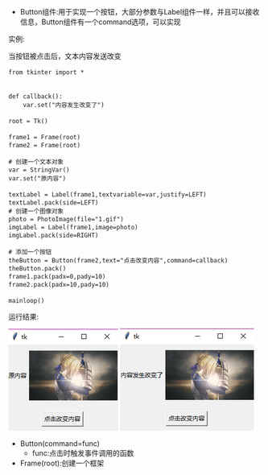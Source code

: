 * Button组件:用于实现一个按钮，大部分参数与Label组件一样，并且可以接收信息，Button组件有一个command选项，可以实现

实例:

当按钮被点击后，文本内容发送改变

```
from tkinter import *


def callback():
    var.set("内容发生改变了")

root = Tk()

frame1 = Frame(root)
frame2 = Frame(root)

# 创建一个文本对象
var = StringVar()
var.set("原内容")

textLabel = Label(frame1,textvariable=var,justify=LEFT)
textLabel.pack(side=LEFT)
# 创建一个图像对象
photo = PhotoImage(file="1.gif")
imgLabel = Label(frame1,image=photo)
imgLabel.pack(side=RIGHT)

# 添加一个按钮
theButton = Button(frame2,text="点击改变内容",command=callback)
theButton.pack()
frame1.pack(padx=0,pady=10)
frame2.pack(padx=10,pady=10)

mainloop()
```

运行结果:

![](/assets/tk-6.1.1.3-1.png)                       ![](/assets/tk-6.1.1.3-2.png)

* Button\(command=func\)
  * func:点击时触发事件调用的函数
* Frame\(root\):创建一个框架



